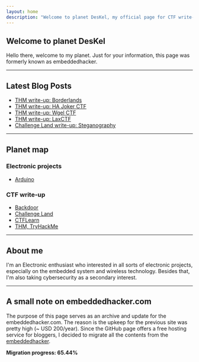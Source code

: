 ```yaml
---
layout: home
description: "Welcome to planet DesKel, my official page for CTF write-up, Electronic tutorial, review and etc."
---
```


## Welcome to planet DesKel

Hello there, welcome to my planet. Just for your information, this page was formerly known as embeddedhacker.

---

## Latest Blog Posts
<!-- BLOG-POST-LIST:START -->
- [THM write-up: Borderlands](https://deskel.github.io/posts/thm/borderlands)
- [THM write-up: HA Joker CTF](https://deskel.github.io/posts/thm/ha-joker-ctf)
- [THM write-up: Wgel CTF](https://deskel.github.io/posts/thm/wgel-ctf)
- [THM write-up: LaxCTF](https://deskel.github.io/posts/thm/laxctf)
- [Challenge Land write-up: Steganography](https://deskel.github.io/posts/challengeland/steganography)
<!-- BLOG-POST-LIST:END -->

---

## Planet map

### Electronic projects
- [Arduino](https://deskel.github.io/arduino)

### CTF write-up
- [Backdoor](https://deskel.github.io/backdoor)
- [Challenge Land](https://deskel.github.io/challenge-land)
- [CTFLearn](https://deskel.github.io/ctflearn)
- [THM, TryHackMe](https://deskel.github.io/thm)

---

## About me

I'm an Electronic enthusiast who interested in all sorts of electronic projects, especially on the embedded system and wireless technology. Besides that, I'm also taking cybersecurity as a secondary interest.

---

## A small note on embeddedhacker.com

The purpose of this page serves as an archive and update for the embeddedhacker.com. The reason is the upkeep for the previous site was pretty high (~ USD 200/year). Since the GitHub page offers a free hosting service for bloggers, I decided to migrate all the contents from the [embeddedhacker](https://www.embeddedhacker.com).

**Migration progress: 65.44%**
